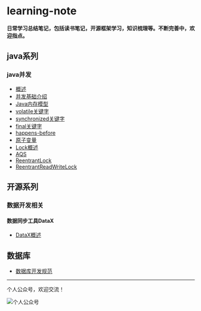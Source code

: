 # learning-note
**日常学习总结笔记，包括读书笔记，开源框架学习，知识梳理等。不断完善中，欢迎指点。**

## java系列
### java并发

+ [概述](https://github.com/alanzhang211/learning-note/blob/master/java-note/j.u.c/%E6%A6%82%E8%A7%88.md)
+ [并发基础介绍](https://github.com/alanzhang211/learning-note/blob/master/java-note/j.u.c/%E5%B9%B6%E5%8F%91%E5%9F%BA%E7%A1%80%E4%BB%8B%E7%BB%8D.md)
+ [Java内存模型](https://github.com/alanzhang211/learning-note/blob/master/java-note/j.u.c/Java%E5%86%85%E5%AD%98%E6%A8%A1%E5%9E%8B.md)
+ [volatile关键字](https://github.com/alanzhang211/learning-note/blob/master/java-note/j.u.c/volatile%E5%85%B3%E9%94%AE%E5%AD%97.md)
+ [synchronized关键字](https://github.com/alanzhang211/learning-note/blob/master/java-note/j.u.c/synchronized.md)
+ [final关键字](https://github.com/alanzhang211/learning-note/blob/master/java-note/j.u.c/final%E5%85%B3%E9%94%AE%E5%AD%97.md)
+ [happens-before](https://github.com/alanzhang211/learning-note/blob/master/java-note/j.u.c/happens-before.md)
+ [原子变量](https://github.com/alanzhang211/learning-note/blob/master/java-note/j.u.c/%E5%8E%9F%E5%AD%90%E5%8F%98%E9%87%8F.md)
+ [Lock概述](https://github.com/alanzhang211/learning-note/blob/master/java-note/j.u.c/Lock%E6%A6%82%E8%BF%B0.md)
+ [AQS](https://github.com/alanzhang211/learning-note/blob/master/java-note/j.u.c/AQS.md)
+ [ReentrantLock](https://github.com/alanzhang211/learning-note/blob/master/java-note/j.u.c/ReentrantLock.md)
+ [ReentrantReadWriteLock](https://github.com/alanzhang211/learning-note/blob/master/java-note/j.u.c/ReentrantReadWriteLock.md)

## 开源系列
### 数据开发相关
#### 数据同步工具DataX
+ [DataX概述](https://github.com/alanzhang211/learning-note/blob/master/opensource-note/datax/%E6%A6%82%E8%BF%B0.md)

## 数据库
+ [数据库开发规范](https://github.com/alanzhang211/learning-note/blob/master/db/%E6%95%B0%E6%8D%AE%E5%BA%93%E8%A7%84%E8%8C%83.md#%E5%9F%BA%E7%A1%80%E8%A7%84%E8%8C%83)

---
个人公众号，欢迎交流！

![个人公众号](http://of7369y0i.bkt.clouddn.com/qrcode_for_gh_381787324660_430.jpg)

